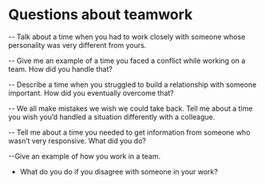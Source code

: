 # Questions about teamwork

-- Talk about a time when you had to work closely with someone whose personality was very different from yours.

-- Give me an example of a time you faced a conflict while working on a team. How did you handle that?

-- Describe a time when you struggled to build a relationship with someone important. How did you eventually overcome that?

-- We all make mistakes we wish we could take back. Tell me about a time you wish you’d handled a situation differently with a colleague.

-- Tell me about a time you needed to get information from someone who wasn’t very responsive. What did you do?

--Give an example of how you work in a team.

- What do you do if you disagree with someone in your work?
